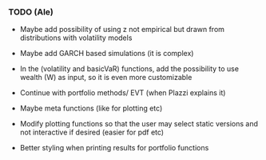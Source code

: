 ### TODO (Ale)

- Maybe add possibility of using z not empirical but drawn from distributions with volatility models

- Maybe add GARCH based simulations (it is complex)

- In the (volatility and basicVaR) functions, add the possibility to use wealth (W) as input, so it is even more customizable

- Continue with portfolio methods/ EVT (when Plazzi explains it)

- Maybe meta functions (like for plotting etc)

- Modify plotting functions so that the user may select static versions and not interactive if desired (easier for pdf etc)

- Better styling when printing results for portfolio functions